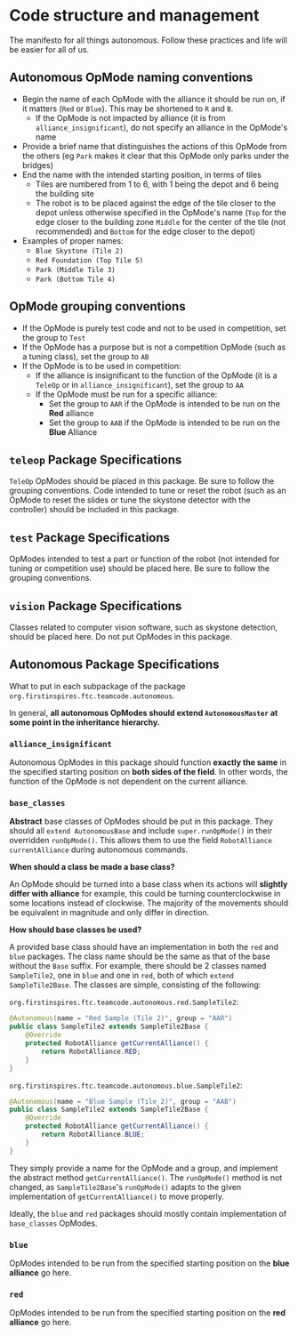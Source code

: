 # Code structure and management

The manifesto for all things autonomous. Follow these practices and life will be easier for all of us.

## **Autonomous** OpMode naming conventions

* Begin the name of each OpMode with the alliance it should be run on, if it matters (`Red` or `Blue`). This may be shortened to `R` and `B`.
    * If the OpMode is not impacted by alliance (it is from `alliance_insignificant`), do not specify an alliance in the OpMode's name
* Provide a brief name that distinguishes the actions of this OpMode from the others (eg `Park` makes it clear that this OpMode only parks under the bridges)
* End the name with the intended starting position, in terms of tiles
    * Tiles are numbered from 1 to 6, with 1 being the depot and 6 being the building site
    * The robot is to be placed against the edge of the tile closer to the depot unless otherwise specified in the OpMode's name (`Top` for the edge closer to the building zone `Middle` for the center of the tile (not recommended) and `Bottom` for the edge closer to the depot)
* Examples of proper names:
    * `Blue Skystone (Tile 2)`
    * `Red Foundation (Top Tile 5)`
    * `Park (Middle Tile 3)`
    * `Park (Bottom Tile 4)`
    
## OpMode grouping conventions
* If the OpMode is purely test code and not to be used in competition, set the group to `Test`
* If the OpMode has a purpose but is not a competition OpMode (such as a tuning class), set the group to `AB`
* If the OpMode is to be used in competition:
    * If the alliance is insignificant to the function of the OpMode (it is a `TeleOp` or in `alliance_insignificant`), set the group to `AA`
    * If the OpMode must be run for a specific alliance:
        * Set the group to `AAR` if the OpMode is intended to be run on the **Red** alliance
        * Set the group to `AAB` if the OpMode is intended to be run on the **Blue** Alliance

## `teleop` Package Specifications
`TeleOp` OpModes should be placed in this package. Be sure to follow the grouping conventions. Code intended to tune or reset the robot (such as an OpMode to reset the slides or tune the skystone detector with the controller) should be included in this package.

## `test` Package Specifications
OpModes intended to test a part or function of the robot (not intended for tuning or competition use) should be placed here. Be sure to follow the grouping conventions.

## `vision` Package Specifications
Classes related to computer vision software, such as skystone detection, should be placed here. Do not put OpModes in this package.

## Autonomous Package Specifications
What to put in each subpackage of the package `org.firstinspires.ftc.teamcode.autonomous`. 

In general, **all autonomous OpModes should extend `AutonomousMaster` at some point in the inheritance hierarchy.**

### `alliance_insignificant`
Autonomous OpModes in this package should function **exactly the same** in the specified starting position on **both sides of the field**. In other words, the function of the OpMode is not dependent on the current alliance.

### `base_classes`
**Abstract** base classes of OpModes should be put in this package. They should all `extend AutonomousBase` and include `super.runOpMode()` in their overridden `runOpMode()`. This allows them to use the field `RobotAlliance currentAlliance` during autonomous commands.

**When should a class be made a base class?** 

An OpMode should be turned into a base class when its actions will **slightly differ with alliance** for example, this could be turning counterclockwise in some locations instead of clockwise. The majority of the movements should be equivalent in magnitude and only differ in direction. 

**How should base classes be used?**

A provided base class should have an implementation in both the `red` and `blue` packages. The class name should be the same as that of the base without the `Base` suffix. For example, there should be 2 classes named `SampleTile2`, one in `blue` and one in `red`, both of which `extend SampleTile2Base`. The classes are simple, consisting of the following:

`org.firstinspires.ftc.teamcode.autonomous.red.SampleTile2`:
```java
@Autonomous(name = "Red Sample (Tile 2)", group = "AAR")
public class SampleTile2 extends SampleTile2Base {
    @Override
    protected RobotAlliance getCurrentAlliance() {
        return RobotAlliance.RED;
    }
}
```

`org.firstinspires.ftc.teamcode.autonomous.blue.SampleTile2`:
```java
@Autonomous(name = "Blue Sample (Tile 2)", group = "AAB")
public class SampleTile2 extends SampleTile2Base {
    @Override
    protected RobotAlliance getCurrentAlliance() {
        return RobotAlliance.BLUE;
    }
}
``` 

They simply provide a name for the OpMode and a group, and implement the abstract method `getCurrentAlliance()`. The `runOpMode()` method is not changed, as `SampleTile2Base`'s `runOpMode()` adapts to the given implementation of `getCurrentAlliance()` to move properly.

Ideally, the `blue` and `red` packages should mostly contain implementation of `base_classes` OpModes. 

### `blue`
OpModes intended to be run from the specified starting position on the **blue alliance** go here.

### `red`
OpModes intended to be run from the specified starting position on the **red alliance** go here.
